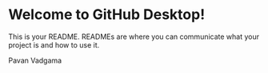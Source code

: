 # Welcome to GitHub Desktop!

This is your README. READMEs are where you can communicate what your project is and how to use it.

Pavan Vadgama